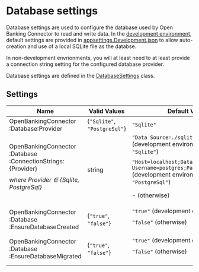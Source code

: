 # Database settings

Database settings are used to configure the database used by Open Banking Connector to read and write data. In the [development environment](./README.md#environment-selection), default settings are provided in [appsettings.Development.json](../../src/OpenBanking.WebApp.Connector/appsettings.Development.json) to allow auto-creation and use of a local SQLite file as the databse.

In non-development envrionments, you will at least need to at least provide a connection string setting for the configured database provider.

Database settings are defined in the [DatabaseSettings](../../src/OpenBanking.Library.Connector/Models/Configuration/DatabaseSettings.cs#L16) class.

## Settings

Name | Valid Values | Default Value(s) | Description
--- | --- | --- | ---
OpenBankingConnector<wbr/>:Database<wbr/>:Provider | {`"Sqlite"`, `"PostgreSql"`} | `"Sqlite"` | Determines which database provider Open Banking Connector uses.
OpenBankingConnector<wbr/>:Database<wbr/>:ConnectionStrings:{Provider} <p style="margin-top: 10px;"> *where Provider ∈ {Sqlite, PostgreSql}*  </p> | string | `"Data Source=./sqliteTestDb.db"` (development environment and Provider = `"Sqlite"`) <p style="margin-top: 10px;"> `"Host=localhost;Database=test;`<wbr/>`Username=postgres;Password=placeholder"` (development environment and Provider = `"PostgreSql"`) <p style="margin-top: 10px;"> - (otherwise) | Connection strings for each database provider. Open Banking Connector only reads the one for the provider specified by OpenBankingConnector:Database:Provider. The BankTests project, however, may use multiple connection strings to test with multiple databases. A list of connection string parameters for provider `PostgreSql` is given [here](https://www.npgsql.org/doc/connection-string-parameters.html).
OpenBankingConnector<wbr/>:Database<wbr/>:EnsureDatabaseCreated |{`"true"`, `"false"`} |`"true"` (development environment) <p style="margin-top: 10px;"> `"false"` (otherwise) | At application start-up, ensure database is created if does not exist.
OpenBankingConnector<wbr/>:Database<wbr/>:EnsureDatabaseMigrated |{`"true"`, `"false"`} |`"true"` (development environment) <p style="margin-top: 10px;"> `"false"` (otherwise) | At application start-up, apply pending migrations. Only supported for database providers with migration support (i.e. only PostgreSql at this time).

